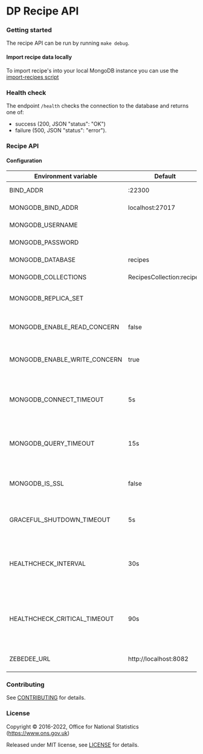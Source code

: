 DP Recipe API
=============

### Getting started

The recipe API can be run by running `make debug`.

#### Import recipe data locally

To import recipe's into your local MongoDB instance you can use the [import-recipes script](import-recipes/README.md)

### Health check

The endpoint `/health` checks the connection to the database and returns
one of:

* success (200, JSON "status": "OK")
* failure (500, JSON "status": "error").

### Recipe API

#### Configuration

| Environment variable           | Default                     | Description                                                                                            |
|--------------------------------|-----------------------------|--------------------------------------------------------------------------------------------------------|
| BIND_ADDR                      | :22300                      | The host and port to bind to                                                                           |
| MONGODB_BIND_ADDR              | localhost:27017             | The MongoDB bind address                                                                               |
| MONGODB_USERNAME               |                             | The MongoDB Username                                                                                   |
| MONGODB_PASSWORD               |                             | The MongoDB Password                                                                                   |
| MONGODB_DATABASE               | recipes                     | The MongoDB database                                                                                   |
| MONGODB_COLLECTIONS            | RecipesCollection:recipes   | The MongoDB collections                                                                                |
| MONGODB_REPLICA_SET            |                             | The name of the MongoDB replica set                                                                    |
| MONGODB_ENABLE_READ_CONCERN    | false                       | Switch to use (or not) majority read concern                                                           |
| MONGODB_ENABLE_WRITE_CONCERN   | true                        | Switch to use (or not) majority write concern                                                          |
| MONGODB_CONNECT_TIMEOUT        | 5s                          | The timeout when connecting to MongoDB (`time.Duration` format)                                        |
| MONGODB_QUERY_TIMEOUT          | 15s                         | The timeout for querying MongoDB (`time.Duration` format)                                              |
| MONGODB_IS_SSL                 | false                       | Switch to use (or not) TLS when connecting to mongodb                                                  |
| GRACEFUL_SHUTDOWN_TIMEOUT      | 5s                          | The graceful shutdown timeout in seconds                                                               |
| HEALTHCHECK_INTERVAL           | 30s                         | The time between calling healthcheck endpoints for check subsystems                                    |
| HEALTHCHECK_CRITICAL_TIMEOUT   | 90s                         | The time taken for the health changes from warning state to critical due to subsystem check failures   |
| ZEBEDEE_URL                    | http://localhost:8082       | The URL to Zebedee (for authentication)                                                                |

### Contributing

See [CONTRIBUTING](CONTRIBUTING.md) for details.

### License

Copyright © 2016-2022, Office for National Statistics (https://www.ons.gov.uk)

Released under MIT license, see [LICENSE](LICENSE.md) for details.
